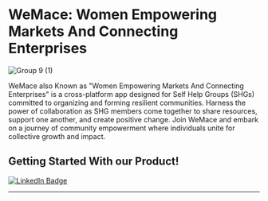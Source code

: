# WeMace: Women Empowering Markets And Connecting Enterprises
![Group 9 (1)](https://github.com/WeMace/Flutter_App/assets/127939893/e0a3780d-01c0-4722-a163-17df40b3c663)

WeMace also Known as "Women Empowering Markets And Connecting Enterprises" is a cross-platform app designed for Self Help Groups (SHGs) committed to organizing and forming resilient communities. Harness the power of collaboration as SHG members come together to share resources, support one another, and create positive change. Join WeMace and embark on a journey of community empowerment where individuals unite for collective growth and impact.

## Getting Started With our Product!

<a href="https://www.youtube.com/channel/UCoH6Dysalp55yyASPNjzudg">
    <img src="https://img.shields.io/badge/YouTube-%23FF0000.svg?style=for-the-badge&logo=YouTube&logoColor=white" alt="LinkedIn Badge"/>
  </a> 	
  
 <hr>

